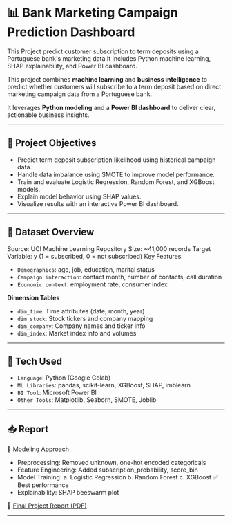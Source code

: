 # 📊 Bank Marketing Campaign Prediction Dashboard

This Project predict customer subscription to term deposits using a Portuguese bank's marketing data.It includes Python machine learning, SHAP explainability, and Power BI dashboard.

This project combines **machine learning** and **business intelligence** to predict whether customers will subscribe to a term deposit based on direct marketing campaign data from a Portuguese bank. 

It leverages **Python modeling** and a **Power BI dashboard** to deliver clear, actionable business insights.

---

## 🚀 Project Objectives

- Predict term deposit subscription likelihood using historical campaign data.
- Handle data imbalance using SMOTE to improve model performance.
- Train and evaluate Logistic Regression, Random Forest, and XGBoost models.
- Explain model behavior using SHAP values.
- Visualize results with an interactive Power BI dashboard.

---

## 🧱 Dataset Overview

Source: UCI Machine Learning Repository
Size: ~41,000 records
Target Variable: y (1 = subscribed, 0 = not subscribed)
Key Features:
- `Demographics`: age, job, education, marital status
- `Campaign interaction`: contact month, number of contacts, call duration
- `Economic context`: employment rate, consumer index

**Dimension Tables**  
- `dim_time`: Time attributes (date, month, year)  
- `dim_stock`: Stock tickers and company mapping  
- `dim_company`: Company names and ticker info  
- `dim_index`: Market index info and volumes  

---

## 🧠 Tech Used
- `Language`: Python (Google Colab)
- `ML Libraries`: pandas, scikit-learn, XGBoost, SHAP, imblearn
- `BI Tool`: Microsoft Power BI
- `Other Tools`: Matplotlib, Seaborn, SMOTE, Joblib

---

## 📥 Report

🧠 Modeling Approach
- Preprocessing: Removed unknown, one-hot encoded categoricals
- Feature Engineering: Added subscription_probability, score_bin
- Model Training:
a. Logistic Regression
b. Random Forest
c. XGBoost ✅ Best performance
- Explainability: SHAP beeswarm plot

🔗 [Final Project Report (PDF)](report/Report.pdf)

---
















